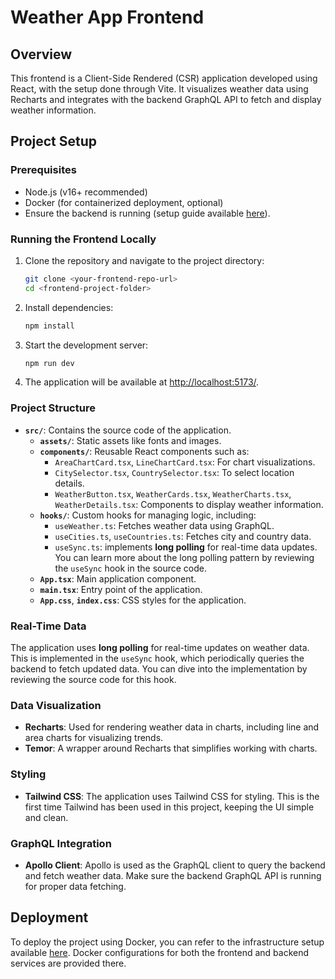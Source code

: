 # Weather App Frontend 

## Overview

This frontend is a Client-Side Rendered (CSR) application developed using React, with the setup done through Vite. It visualizes weather data using Recharts and integrates with the backend GraphQL API to fetch and display weather information.

## Project Setup

### Prerequisites
- Node.js (v16+ recommended)
- Docker (for containerized deployment, optional)
- Ensure the backend is running (setup guide available [here](https://github.com/Am1rArsalan/be-kg)).

### Running the Frontend Locally

1. Clone the repository and navigate to the project directory:

   ```bash
   git clone <your-frontend-repo-url>
   cd <frontend-project-folder>
   ```

2. Install dependencies:

   ```bash
   npm install
   ```

3. Start the development server:

   ```bash
   npm run dev
   ```

4. The application will be available at [http://localhost:5173/](http://localhost:5173/).

### Project Structure

- **`src/`**: Contains the source code of the application.
  - **`assets/`**: Static assets like fonts and images.
  - **`components/`**: Reusable React components such as:
    - `AreaChartCard.tsx`, `LineChartCard.tsx`: For chart visualizations.
    - `CitySelector.tsx`, `CountrySelector.tsx`: To select location details.
    - `WeatherButton.tsx`, `WeatherCards.tsx`, `WeatherCharts.tsx`, `WeatherDetails.tsx`: Components to display weather information.
  - **`hooks/`**: Custom hooks for managing logic, including:
    - `useWeather.ts`: Fetches weather data using GraphQL.
    - `useCities.ts`, `useCountries.ts`: Fetches city and country data.
    - `useSync.ts`: implements **long polling** for real-time data updates. You can learn more about the long polling pattern by reviewing the `useSync` hook in the source code.
  - **`App.tsx`**: Main application component.
  - **`main.tsx`**: Entry point of the application.
  - **`App.css`**, **`index.css`**: CSS styles for the application.

### Real-Time Data

The application uses **long polling** for real-time updates on weather data. This is implemented in the `useSync` hook, which periodically queries the backend to fetch updated data. You can dive into the implementation by reviewing the source code for this hook.

### Data Visualization

- **Recharts**: Used for rendering weather data in charts, including line and area charts for visualizing trends.
- **Temor**: A wrapper around Recharts that simplifies working with charts.

### Styling

- **Tailwind CSS**: The application uses Tailwind CSS for styling. This is the first time Tailwind has been used in this project, keeping the UI simple and clean.

### GraphQL Integration

- **Apollo Client**: Apollo is used as the GraphQL client to query the backend and fetch weather data. Make sure the backend GraphQL API is running for proper data fetching.

## Deployment

To deploy the project using Docker, you can refer to the infrastructure setup available [here](https://github.com/Am1rArsalan/kg-infra). Docker configurations for both the frontend and backend services are provided there.
